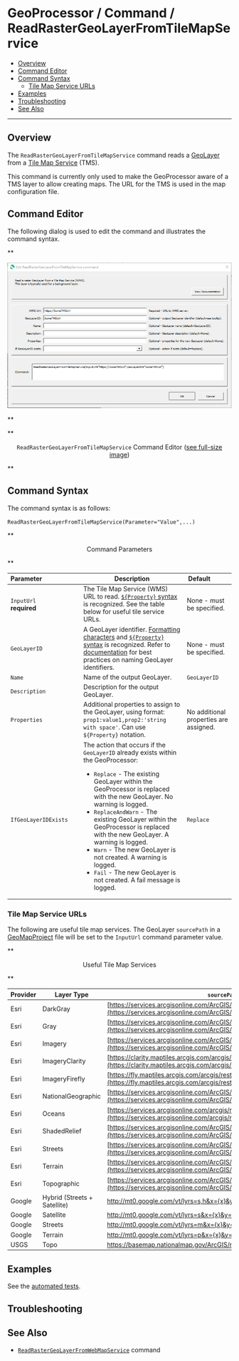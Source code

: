 # GeoProcessor / Command / ReadRasterGeoLayerFromTileMapService #

*   [Overview](#overview)
*   [Command Editor](#command-editor)
*   [Command Syntax](#command-syntax)
    +   [Tile Map Service URLs](#tile-map-service-urls)
*   [Examples](#examples)
*   [Troubleshooting](#troubleshooting)
*   [See Also](#see-also)

-------------------------

## Overview ##

The `ReadRasterGeoLayerFromTileMapService` command reads a [GeoLayer](../../introduction/introduction.md#geolayer)
from a [Tile Map Service](https://en.wikipedia.org/wiki/Tile_Map_Service) (TMS).

This command is currently only used to make the GeoProcessor aware of a TMS layer to allow creating maps.
The URL for the TMS is used in the map configuration file.

## Command Editor ##

The following dialog is used to edit the command and illustrates the command syntax.

**<p style="text-align: center;">
![ReadRasterGeoLayerFromTileMapService](ReadRasterGeoLayerFromTileMapService.png)
</p>**

**<p style="text-align: center;">
`ReadRasterGeoLayerFromTileMapService` Command Editor (<a href="../ReadRasterGeoLayerFromTileMapService.png">see full-size image</a>)
</p>**

## Command Syntax ##

The command syntax is as follows:

```text
ReadRasterGeoLayerFromTileMapService(Parameter="Value",...)
```
**<p style="text-align: center;">
Command Parameters
</p>**

|**Parameter**&nbsp;&nbsp;&nbsp;&nbsp;&nbsp;&nbsp;&nbsp;&nbsp;&nbsp;&nbsp;&nbsp;&nbsp;&nbsp;&nbsp;&nbsp;&nbsp;&nbsp;&nbsp;&nbsp;&nbsp;&nbsp; | **Description** | **Default**&nbsp;&nbsp;&nbsp;&nbsp;&nbsp;&nbsp;&nbsp;&nbsp;&nbsp;&nbsp; |
| --------------|-----------------|----------------- |
| `InputUrl`<br>**required**| The Tile Map Service (WMS) URL to read. [`${Property}` syntax](../../introduction/introduction.md#geoprocessor-properties-property) is recognized.  See the table below for useful tile service URLs. | None - must be specified. |
| `GeoLayerID` | A GeoLayer identifier. [Formatting characters](../../introduction/introduction.md#geolayer-property-format-specifiers) and [`${Property}` syntax](../../introduction/introduction.md#geoprocessor-properties-property) is recognized. Refer to [documentation](../../best-practices/geolayer-identifiers.md) for best practices on naming GeoLayer identifiers.| None - must be specified. |
| `Name` | Name of the output GeoLayer. | `GeoLayerID` |
| `Description` | Description for the output GeoLayer. | |
| `Properties` | Additional properties to assign to the GeoLayer, using format: `prop1:value1,prop2:'string with space'`.  Can use `${Property}` notation.  | No additional properties are assigned. |
| `IfGeoLayerIDExists` | The action that occurs if the `GeoLayerID` already exists within the GeoProcessor:<ul><li>`Replace` - The existing GeoLayer within the GeoProcessor is replaced with the new GeoLayer. No warning is logged.</li><li>`ReplaceAndWarn` - The existing GeoLayer within the GeoProcessor is replaced with the new GeoLayer. A warning is logged.</li><li>`Warn` - The new GeoLayer is not created. A warning is logged.</li><li>`Fail` - The new GeoLayer is not created. A fail message is logged.</li></ul> | `Replace` | 

### Tile Map Service URLs ###

The following are useful tile map services.
The GeoLayer `sourcePath` in a [GeoMapProject]( ../../appendix-geomapproject/geomapproject.md)
file will be set to the `InputUrl` command parameter value.

**<p style="text-align: center;">
Useful Tile Map Services
</p>**

| **Provider** | **Layer Type** | **`sourcePath` URL (enabled links allow preview)** |
| -- | -- | -- |
| Esri | DarkGray | [https://services.arcgisonline.com/ArcGIS/rest/services/Canvas/World_Dark_Gray_Base/MapServer/tile/{z}/{y}/{x}](https://services.arcgisonline.com/ArcGIS/rest/services/Canvas/World_Dark_Gray_Base/MapServer/tile/{z}/{y}/{x}) |
| Esri | Gray | [https://services.arcgisonline.com/ArcGIS/rest/services/Canvas/World_Light_Gray_Base/MapServer/tile/{z}/{y}/{x}](https://services.arcgisonline.com/ArcGIS/rest/services/Canvas/World_Light_Gray_Base/MapServer/tile/{z}/{y}/{x}) |
| Esri | Imagery | [https://services.arcgisonline.com/ArcGIS/rest/services/World_Imagery/MapServer/tile/{z}/{y}/{x}](https://services.arcgisonline.com/ArcGIS/rest/services/World_Imagery/MapServer/tile/{z}/{y}/{x}) |
| Esri | ImageryClarity | [https://clarity.maptiles.arcgis.com/arcgis/rest/services/World_Imagery/MapServer/tile/{z}/{y}/{x}](https://clarity.maptiles.arcgis.com/arcgis/rest/services/World_Imagery/MapServer/tile/{z}/{y}/{x}) |
| Esri | ImageryFirefly | [https://fly.maptiles.arcgis.com/arcgis/rest/services/World_Imagery_Firefly/MapServer/tile/{z}/{y}/{x}](https://fly.maptiles.arcgis.com/arcgis/rest/services/World_Imagery_Firefly/MapServer/tile/{z}/{y}/{x}) |
| Esri | NationalGeographic | [https://services.arcgisonline.com/ArcGIS/rest/services/NatGeo_World_Map/MapServer/tile/{z}/{y}/{x}](https://services.arcgisonline.com/ArcGIS/rest/services/NatGeo_World_Map/MapServer/tile/{z}/{y}/{x}) |
| Esri | Oceans | [https://services.arcgisonline.com/arcgis/rest/services/Ocean/World_Ocean_Base/MapServer/tile/{z}/{y}/{x}](https://services.arcgisonline.com/arcgis/rest/services/Ocean/World_Ocean_Base/MapServer/tile/{z}/{y}/{x}) |
| Esri | ShadedRelief | [https://services.arcgisonline.com/ArcGIS/rest/services/World_Shaded_Relief/MapServer/tile/{z}/{y}/{x}](https://services.arcgisonline.com/ArcGIS/rest/services/World_Shaded_Relief/MapServer/tile/{z}/{y}/{x}) |
| Esri | Streets | [https://services.arcgisonline.com/ArcGIS/rest/services/World_Street_Map/MapServer/tile/{z}/{y}/{x}](https://services.arcgisonline.com/ArcGIS/rest/services/World_Street_Map/MapServer/tile/{z}/{y}/{x}) |
| Esri | Terrain | [https://services.arcgisonline.com/ArcGIS/rest/services/World_Terrain_Base/MapServer/tile/{z}/{y}/{x}](https://services.arcgisonline.com/ArcGIS/rest/services/World_Terrain_Base/MapServer/tile/{z}/{y}/{x}) |
| Esri | Topographic | [https://services.arcgisonline.com/ArcGIS/rest/services/World_Topo_Map/MapServer/tile/{z}/{y}/{x}](https://services.arcgisonline.com/ArcGIS/rest/services/World_Topo_Map/MapServer/tile/{z}/{y}/{x}]) |
| Google | Hybrid (Streets + Satellite)  | http://mt0.google.com/vt/lyrs=s,h&x={x}&y={y}&z={z} |
| Google | Satellite | http://mt0.google.com/vt/lyrs=s&x={x}&y={y}&z={z} |
| Google | Streets | http://mt0.google.com/vt/lyrs=m&x={x}&y={y}&z={z} |
| Google | Terrain | http://mt0.google.com/vt/lyrs=p&x={x}&y={y}&z={z} |
| USGS | Topo | https://basemap.nationalmap.gov/ArcGIS/rest/services/USGSTopo/MapServer/tile/{z}/{y}/{x} |

## Examples ##

See the [automated tests](https://github.com/OpenWaterFoundation/owf-app-geoprocessor-python-test/tree/main/test/commands/ReadRasterGeoLayerFromTileMapService).

## Troubleshooting ##

## See Also ##

*   [`ReadRasterGeoLayerFromWebMapService`](../ReadRasterGeoLayerFromWebMapService/ReadRasterGeoLayerFromWebMapService.md) command
